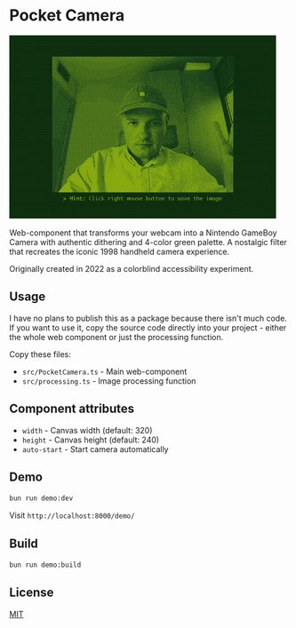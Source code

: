 # Pocket Camera

![Pocket Camera Demo](demo.gif)

Web-component that transforms your webcam into a Nintendo GameBoy Camera with authentic dithering and 4-color green palette. A nostalgic filter that recreates the iconic 1998 handheld camera experience.

Originally created in 2022 as a colorblind accessibility experiment.

## Usage

I have no plans to publish this as a package because there isn't much code. If you want to use it, copy the source code directly into your project - either the whole web component or just the processing function.

Copy these files:
- `src/PocketCamera.ts` - Main web-component
- `src/processing.ts` - Image processing function

## Component attributes

- `width` - Canvas width (default: 320)
- `height` - Canvas height (default: 240)
- `auto-start` - Start camera automatically

## Demo

```bash
bun run demo:dev
```

Visit `http://localhost:8000/demo/`

## Build

```bash
bun run demo:build
```

## License

[MIT](./LICENSE)
